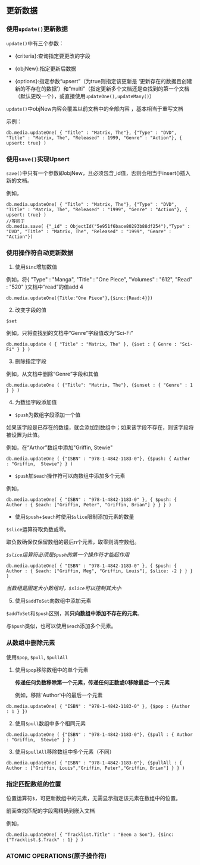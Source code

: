 ## 更新数据

### 使用`update()`更新数据

`update()`中有三个参数：

+ {criteria}:查询指定要更改的字段

+ {objNew}:指定更新后数据

+ {options}:指定参数“upsert”（为true则指定该更新是 ‘更新存在的数据且创建新的不存在的数据’）和“multi”（指定更新多个文档还是查找到的第一个文档（默认更改一个），或直接使用`updateOne(),updateMany()`）

`update()`中objNew内容会覆盖以前文档中的全部内容 ，基本相当于重写文档

示例：

```
db.media.updateOne( { "Title" : "Matrix, The"}, {"Type" : "DVD", "Title" : "Matrix, The", "Released" : 1999, "Genre" : "Action"}, { upsert: true} )
```

### 使用`save()`实现Upsert

`save()`中只有一个参数即objNew，且必须包含_id值，否则会相当于insert()插入新的文档。

例如，

```
db.media.updateOne( { "Title" : "Matrix, The"}, {"Type" : "DVD", "Title" : "Matrix, The", "Released" : "1999", "Genre" : "Action"}, { upsert: true} )
//等同于
db.media.save( {"_id" : ObjectId("5e951f6bace80293b88df254"),"Type" : "DVD", "Title" : "Matrix, The", "Released" : "1999", "Genre" : "Action"})
```

### 使用操作符自动更新数据

1. 使用`$inc`增加数值

例如，将{        "Type" : "Manga",        "Title" : "One Piece",        "Volumes" : "612",        "Read" : "520" }文档中“read”的值add 4

```
db.media.updateOne({Title:"One Piece"},{$inc:{Read:4}})
```

2. 改变字段的值

`$set`

例如，只将查找到的文档中“Genre”字段值改为“Sci-Fi”

```
db.media.update ( { "Title" : "Matrix, The" }, {$set : { Genre : "Sci-Fi" } } )
```

3. 删除指定字段

例如，从文档中删除“Genre”字段和其值

```
db.media.updateOne ( {"Title": "Matrix, The"}, {$unset : { "Genre" : 1 } } )
```

4. 为数组字段添加值

+ `$push`为数组字段添加一个值

如果该字段是已存在的数组，就会添加到数组中；如果该字段不存在，则该字段将被设置为此值。

例如，在“Arthor”数组中添加"Griffin,  Stewie"

```
db.media.updateOne ( {"ISBN" : "978-1-4842-1183-0"}, {$push: { Author : "Griffin,  Stewie"} } )
```

+ `$push`加`$each`操作符可以向数组中添加多个元素

例如，

```
db.media.updateOne( { "ISBN" : "978-1-4842-1183-0" }, { $push: { Author : { $each: ["Griffin, Peter", "Griffin, Brian"] } } } ) 
```

+ 使用`$push`+`$each`时使用`$slice`限制添加元素的数量

`$slice`运算符取负数或零。

取负数确保仅保留数组的最后n个元素，取零则清空数组。

*`$slice`运算符必须是`$push`的第一个操作符才能起作用*

```
db.media.updateOne( { "ISBN" : "978-1-4842-1183-0" }, { $push: { Author : { $each: ["Griffin, Meg", "Griffin, Louis"], $slice: -2 } } } ) 
```

*当数组是固定大小数组时，`$slice`可以控制其大小*

5. 使用`$addToSet`向数组中添加元素

`$addToSet`和`$push`区别，其**只向数组中添加不存在的元素**。

与`$push`类似，也可以使用`$each`添加多个元素。

### 从数组中删除元素

使用`$pop`, `$pull`, `$pullAll`

1. 使用`$pop`移除数组中的单个元素

   **传递任何负数移除第一个元素，传递任何正数或0移除最后一个元素**

   例如，移除'Author'中的最后一个元素

```
db.media.updateOne( { "ISBN" : "978-1-4842-1183-0" }, {$pop : {Author : 1 } })
```

2. 使用`$pull`数组中多个相同元素

```
db.media.updateOne ( {"ISBN" : "978-1-4842-1183-0"}, {$pull : { Author : "Griffin,  Stewie" } } )
```

3. 使用`$pullAll`移除数组中多个元素（不同）

```
db.media.updateOne( { "ISBN" : "978-1-4842-1183-0"}, {$pullAll : { Author : ["Griffin, Louis","Griffin, Peter","Griffin, Brian"] } } )
```

### 指定匹配数组的位置

位置运算符`$`，可更新数组中的元素，无需显示指定该元素在数组中的位置。

前面查找匹配的字段需精确到嵌入文档

例如，

```
db.media.updateOne( { "Tracklist.Title" : "Been a Son"}, {$inc:{"Tracklist.$.Track" : 1} } )
```

### ATOMIC OPERATIONS(原子操作符)



























































































